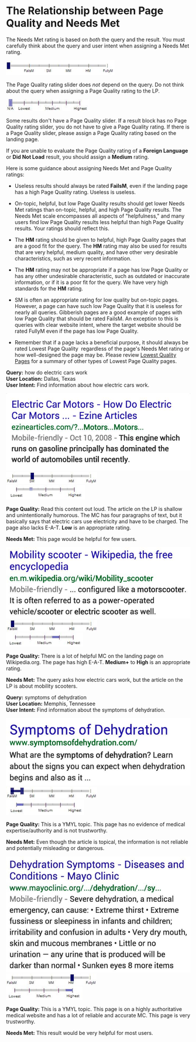 # The Relationship between Page Quality and Needs Met

The Needs Met rating is based on _both_ the query and the result. You must carefully think about the query and user intent when assigning a Needs Met rating.

![](../images/needs-met-na.jpg)

The Page Quality rating slider does _not_ depend on the query. Do not think about the query when assigning a Page Quality rating to the LP.

![](../images/eat-na.jpg)

Some results don't have a Page Quality slider. If a result block has no Page Quality rating slider, you do not have to give a Page Quality rating. If there is a Page Quality slider, please assign a Page Quality rating based on the landing page.

If you are unable to evaluate the Page Quality rating of a **Foreign Language** or **Did Not Load** result, you should assign a **Medium** rating.

Here is some guidance about assigning Needs Met and Page Quality ratings:

- Useless results should always be rated **FailsM**, even if the landing page has a high Page Quality rating. Useless is useless.

- On-topic, helpful, but low Page Quality results should get lower Needs Met ratings than on-topic, helpful, and high Page Quality results. The Needs Met scale encompasses all aspects of "helpfulness," and many users find low Page Quality results less helpful than high Page Quality results. Your ratings should reflect this.

- The **HM** rating should be given to helpful, high Page Quality pages that are a good fit for the query. The **HM** rating may also be used for results that are very helpful, medium quality, and have other very desirable characteristics, such as very recent information.

- The **HM** rating may not be appropriate if a page has low Page Quality or has any other undesirable characteristic, such as outdated or inaccurate information, or if it is a poor fit for the query. We have very high standards for the **HM** rating.

- SM is often an appropriate rating for low quality but on-topic pages. However, a page can have such low Page Quality that it is useless for nearly all queries. Gibberish pages are a good example of pages with low Page Quality that should be rated FailsM. An exception to this is queries with clear website intent, where the target website should be rated FullyM even if the page has low Page Quality.

- Remember that if a page lacks a beneficial purpose, it should always be rated Lowest Page Quality ­ regardless of the page's Needs Met rating or how well­-designed the page may be. Please review [Lowest Quality Pages](../page-quality-rating-guideline/7-lowest-quality-pages) for a summary of other types of Lowest Page Quality pages.

<div class="examples">
<div class="example">

**Query:** <span class="query">how do electric cars work</span>  
**User Location:** Dallas, Texas  
**User Intent:** Find information about how electric cars work.

<div class="results">
<div class="result">

![](../images/img628.jpg)  
![needs met scale - slightly meets](../images/sm.jpg)  
![page quality scale - low](../images/low.jpg)

**Page Quality:** Read this content out loud. The article on the LP is shallow and unintentionally humorous. The MC has four paragraphs of text, but it basically says that electric cars use electricity and have to be charged. The page also lacks E-A-T. **Low** is an appropriate rating.

**Needs Met:** This page would be helpful for few users.

</div>
<div class="result">

![](../images/img631.jpg)  
![needs met scale - fails to meet](../images/failsm.jpg)  
![page quality scale - medium+ - narrow range](../images/medium+narrow.jpg)

**Page Quality:** There is a lot of helpful MC on the landing page on Wikipedia.org. The page has high E-A-T. **Medium+** to **High** is an appropriate rating.

**Needs Met:** The query asks how electric cars work, but the article on the LP is about mobility scooters.

</div>
</div>
</div>
<div class="example">

**Query:** <span class="query">symptoms of dehydration</span>  
**User Location:** Memphis, Tennessee  
**User Intent:** Find information about the symptoms of dehydration.

<div class="results">
<div class="result">

![](../images/img634.jpg)  
![needs met scale - fails to meet - narrow range](../images/failsm-narrow.jpg)  
![page quality scale - lowest - narrow range](../images/lowest-narrow.jpg)

**Page Quality:** This is a YMYL topic. This page has no evidence of medical expertise/authority and is not trustworthy.

**Needs Met:** Even though the article is topical, the information is not reliable and potentially misleading or dangerous.

</div>
<div class="result">

![](../images/img637.jpg)  
![needs met scale - highly meets](../images/hm.jpg)  
![page quality scale - high+ - narrow range](../images/high+narrow.jpg)

**Page Quality:** This is a YMYL topic. This page is on a highly authoritative medical website and has a lot of reliable and accurate MC. This page is very trustworthy.

**Needs Met:** This result would be very helpful for most users.

</div>
</div>
</div>
</div>
